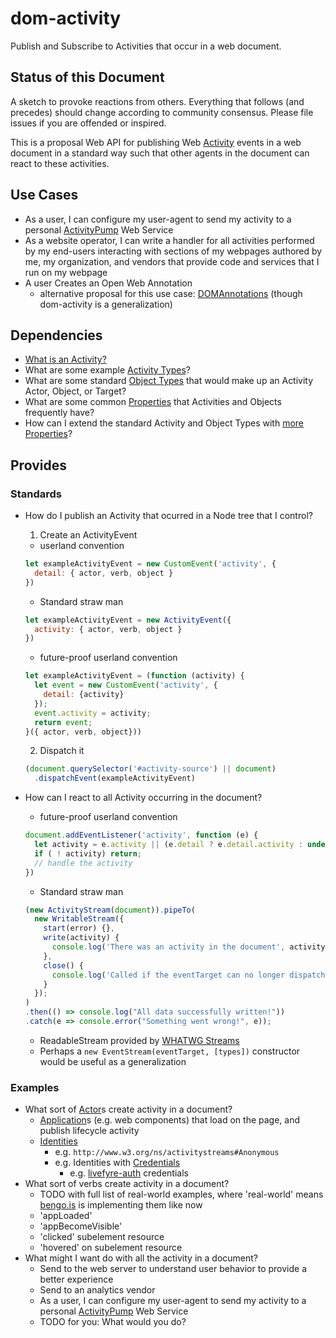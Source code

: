 # dom-activity

Publish and Subscribe to Activities that occur in a web document.

## Status of this Document

A sketch to provoke reactions from others. Everything that follows (and precedes) should change according to community consensus. Please file issues if you are offended or inspired.

This is a proposal Web API for publishing Web [Activity](http://www.w3.org/TR/2015/WD-activitystreams-vocabulary-20150129/#dfn-activity) events in a web document in a standard way such that other agents in the document can react to these activities.

## Use Cases

* As a user, I can configure my user-agent to send my activity to a personal [ActivityPump](http://w3c-social.github.io/activitypump/) Web Service
* As a website operator, I can write a handler for all activities performed by my end-users interacting with sections of my webpages authored by me, my organization, and vendors that provide code and services that I run on my webpage
* A user Creates an Open Web Annotation
  - alternative proposal for this use case: [DOMAnnotations](https://docs.google.com/presentation/d/1ZKSZyLbEFqwYaG32cFJwcXQjjiU2ZzQguDmyhKfaTdY/edit#slide=id.g99ebca8a5_1_46) (though dom-activity is a generalization)

## Dependencies

* [What is an Activity?](http://www.w3.org/TR/2015/WD-activitystreams-vocabulary-20150129/#dfn-activity)
* What are some example [Activity Types](http://www.w3.org/TR/2015/WD-activitystreams-vocabulary-20150129/#activity-types)?
* What are some standard [Object Types](http://www.w3.org/TR/2015/WD-activitystreams-vocabulary-20150129/#object-types) that would make up an Activity Actor, Object, or Target?
* What are some common [Properties](http://www.w3.org/TR/2015/WD-activitystreams-vocabulary-20150129/#properties) that Activities and Objects frequently have?
* How can I extend the standard Activity and Object Types with [more Properties](http://www.w3.org/TR/json-ld/#dfn-property)?

## Provides

### Standards

* How do I publish an Activity that ocurred in a Node tree that I control?
  1. Create an ActivityEvent
    - userland convention
    ```js
    let exampleActivityEvent = new CustomEvent('activity', {
      detail: { actor, verb, object }
    })
    ```
    - Standard straw man
    ```js
    let exampleActivityEvent = new ActivityEvent({
      activity: { actor, verb, object }
    })
    ```
    - future-proof userland convention
    ```js
    let exampleActivityEvent = (function (activity) {
      let event = new CustomEvent('activity', {
        detail: {activity}
      });
      event.activity = activity;
      return event;
    }({ actor, verb, object}))
    ```
  2. Dispatch it
  ```js
  (document.querySelector('#activity-source') || document)
    .dispatchEvent(exampleActivityEvent)
  ```

* How can I react to all Activity occurring in the document?
  - future-proof userland convention
  ```js
  document.addEventListener('activity', function (e) {
    let activity = e.activity || (e.detail ? e.detail.activity : undefined);
    if ( ! activity) return;
    // handle the activity
  })
  ```
  - Standard straw man
  ```javascript
  (new ActivityStream(document)).pipeTo(
    new WritableStream({
      start(error) {},
      write(activity) {
        console.log('There was an activity in the document', activity)
      },
      close() {
        console.log('Called if the eventTarget can no longer dispatch ActivityEvents (e.g. the Element is garbage collected)')
      }
    });
  )
  .then(() => console.log("All data successfully written!"))
  .catch(e => console.error("Something went wrong!", e));
  ```
    - ReadableStream provided by [WHATWG Streams](https://streams.spec.whatwg.org/#rs-class)
    - Perhaps a `new EventStream(eventTarget, [types])` constructor would be useful as a generalization

### Examples

* What sort of [Actor](http://www.w3.org/TR/2015/WD-activitystreams-vocabulary-20150129/#dfn-actor)s create activity in a document?
  - [Application](http://www.w3.org/TR/2015/WD-activitystreams-vocabulary-20150129/#dfn-application)s (e.g. web components) that load on the page, and publish lifecycle activity
  - [Identities](http://www.w3.org/TR/2015/WD-activitystreams-vocabulary-20150129/#dfn-identity)
    + e.g. `http://www.w3.org/ns/activitystreams#Anonymous`
    + e.g. Identities with [Credentials](https://w3c.github.io/webappsec/specs/credentialmanagement/#interfaces-credential-types-credential)
      * e.g. [livefyre-auth](https://github.com/Livefyre/livefyre-auth) credentials
* What sort of verbs create activity in a document?
  - TODO with full list of real-world examples, where 'real-world' means [bengo.is](https://bengo.is) is implementing them like now
  - 'appLoaded'
  - 'appBecomeVisible'
  - 'clicked' subelement resource
  - 'hovered' on subelement resource
* What might I want do with all the activity in a document?
  - Send to the web server to understand user behavior to provide a better experience
  - Send to an analytics vendor
  - As a user, I can configure my user-agent to send my activity to a personal [ActivityPump](http://w3c-social.github.io/activitypump/) Web Service
  - TODO for you: What would you do?

